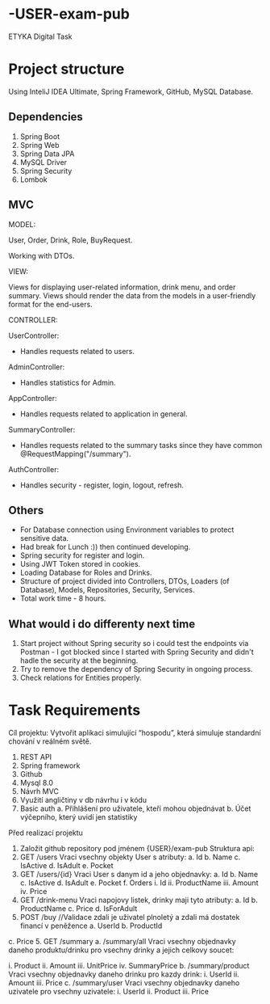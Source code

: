 # -USER-exam-pub
ETYKA Digital Task

# Project structure

Using InteliJ IDEA Ultimate, Spring Framework, GitHub, MySQL Database. 

## Dependencies

1) Spring Boot
2) Spring Web
3) Spring Data JPA
4) MySQL Driver
5) Spring Security
6) Lombok

## MVC

MODEL:

User, Order, Drink, Role, BuyRequest. 

Working with DTOs.

VIEW:

Views for displaying user-related information, drink menu, and order summary.
Views should render the data from the models in a user-friendly format for the end-users.

CONTROLLER:

UserController:
- Handles requests related to users.

AdminController:
- Handles statistics for Admin.

AppController:
- Handles requests related to application in general.

SummaryController:
- Handles requests related to the summary tasks since they have common @RequestMapping("/summary").

AuthController:
- Handles security - register, login, logout, refresh.

## Others

- For Database connection using Environment variables to protect sensitive data.
- Had break for Lunch :)) then continued developing.
- Spring security for register and login.
- Using JWT Token stored in cookies. 
- Loading Database for Roles and Drinks.
- Structure of project divided into Controllers, DTOs, Loaders (of Database), Models, Repositories, Security, Services.
- Total work time - 8 hours.

## What would i do differenty next time

1) Start project without Spring security so i could test the endpoints via Postman - I got blocked since I started with Spring Security and didn't hadle the security at the beginning.
2) Try to remove the dependency of Spring Security in ongoing process.
3) Check relations for Entities properly.

# Task Requirements

Cíl projektu: Vytvořit aplikaci simulující “hospodu”, která simuluje standardní chování v
reálném světě.
1. REST API
2. Spring framework
3. Github
4. Mysql 8.0
5. Návrh MVC
6. Využití angličtiny v db návrhu i v kódu
7. Basic auth
a. Přihlášení pro uživatele, kteří mohou objednávat
b. Účet výčepního, který uvidí jen statistiky

Před realizací projektu
1. Založit github repository pod jménem {USER}/exam-pub
Struktura api:
1. GET /users
Vraci vsechny objekty User s atributy:
a. Id
b. Name
c. IsActive
d. IsAdult
e. Pocket
2. GET /users/{id}
Vraci User s danym id a jeho objednavky:
a. Id
b. Name
c. IsActive
d. IsAdult
e. Pocket
f. Orders
i. Id
ii. ProductName
iii. Amount
iv. Price
3. GET /drink-menu
Vraci napojovy listek, drinky maji tyto atributy:
a. Id
b. ProductName
c. Price
d. IsForAdult
4. POST /buy //Validace zdali je uživatel plnoletý a zdali má dostatek financí v
peněžence
a. UserId
b. ProductId

c. Price
5. GET /summary
a. /summary/all
Vraci vsechny objednavky daneho produktu/drinku pro vsechny drinky a jejich
celkovy soucet:

i. Product
ii. Amount
iii. UnitPrice
iv. SummaryPrice
b. /summary/product
Vraci vsechny objednavky daneho drinku pro kazdy drink:
i. UserId
ii. Amount
iii. Price
c. /summary/user
Vraci vsechny objednavky daneho uzivatele pro vsechny uzivatele:
i. UserId
ii. Product
iii. Price
